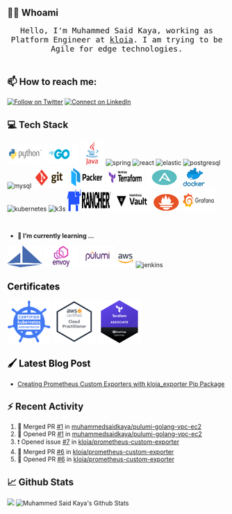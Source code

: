 
<h2>👨‍💻 Whoami </h2>

<p align="center" style="font-size:18px">
  <samp>
Hello, I'm Muhammed Said Kaya, working as Platform Engineer at <a href="https://www.kloia.com/">kloia</a>. I am trying to be Agile for edge technologies.
  </samp>
  <br/>
  <br/>
</p>



<h2>📫 How to reach me:</h2>

[![Follow on Twitter](https://img.shields.io/badge/--twitter?label=Twitter&logo=Twitter&style=social)](https://twitter.com/msaidkayaa)
[![Connect on LinkedIn](https://img.shields.io/badge/--linkedin?label=LinkedIn&logo=LinkedIn&style=social)](https://www.linkedin.com/in/muhammedsaidkaya/)



<h2 align="left"> 💻 Tech Stack</h2>
<p align="left">

<img src="assets/python-ar21.svg" alt="python" width="80" height="50"/>
<img src="assets/golang-ar21.svg" alt="golang" width="80" height="50"/>
<img src="https://raw.githubusercontent.com/devicons/devicon/master/icons/java/java-original-wordmark.svg" alt="java" width="55" height="55" />
<img src="https://www.vectorlogo.zone/logos/springio/springio-ar21.svg" alt="spring"/>
<img src="https://www.vectorlogo.zone/logos/reactjs/reactjs-ar21.svg" alt="react" />
<img src="https://www.vectorlogo.zone/logos/elastic/elastic-ar21.svg" alt="elastic"/>
<img src="https://www.vectorlogo.zone/logos/postgresql/postgresql-ar21.svg" alt="postgresql"/>
<img src="https://www.vectorlogo.zone/logos/mysql/mysql-ar21.svg" alt="mysql"/>
<img src="assets/git-scm-ar21.svg" alt="git" width="80" height="50"/>
<img src="assets/packerio-ar21.svg" alt="packer" width="80" height="50"/>
<img src="assets/terraform-logo.svg" alt="terraform" width="90" height="50"/>
<img src="assets/ansible.svg" alt="ansible" width="80" height="50"/>
<img src="https://github.com/github/explore/raw/main/topics/docker/docker.png" alt="docker" width="50" height="50"/>
<img src="https://www.vectorlogo.zone/logos/kubernetes/kubernetes-icon.svg" alt="kubernetes" width="80" height="50"/>
<img src="https://cncf-branding.netlify.app/img/projects/helm/icon/color/helm-icon-color.png" alt="k3s" width="50" height="40"/>
<img alt="rancher" height="50" width="100" src="assets/rancher-logo.svg">
<img src="assets/vault-logo.svg" alt="vault" width="90" height="50"/>
<img src="assets/prometheus-icon.svg" alt="prometheus" width="60" height="40"/>
<img src="assets/grafana-ar21.svg" alt="grafana" width="80" height="50"/>
</p>

<br/>

- **🌱 I’m currently learning ...**
<p align="left">

<img src="assets/istio-icon.svg" alt="istio" width="80" height="50"/>
<img src="assets/envoyproxyio-ar21.svg" alt="envoy" width="80" height="50"/>
<img src="assets/pulumiio-ar21.svg" alt="pulumi" width="80" height="50"/>
<img src="https://github.com/github/explore/raw/main/topics/aws/aws.png" alt="aws" width="40" height="40"/>
<img src="https://www.vectorlogo.zone/logos/jenkins/jenkins-icon.svg" alt="jenkins" width="40" height="40"/>
</p>


<h2 align="left"> <a href="https://www.credly.com/users/muhammed-said-kaya/badges" style="text-decoration:none;color:black">Certificates</a></h2>
<p align="left">
<img src="assets/certificates/cka.png" alt="cka" width="100" height="100"/> 
<img src="assets/certificates/AWS-CP.png" alt="devops" width="100" height="100"/> 
<img src="assets/certificates/terraform-associate.png" alt="terraform" width="100" height="100"/>
</p>


<h2 align="left"> <a href="https://medium.com/@muhammedsaidkaya" style="text-decoration:none;color:black" >🖌 Latest Blog Post</a></h2>

 <!-- <div align="left">
 <a href="https://medium.com/@muhammedsaidkaya" style="padding-left:10px"><img alt="Medium" height="40" width="40" src="https://cdn.jsdelivr.net/npm/simple-icons@3.2.0/icons/medium.svg"/> -->



<!-- BLOG-POST-LIST:START -->
- [Creating Prometheus Custom Exporters with kloia_exporter Pip Package](https://blog.kloia.com/creating-prometheus-custom-exporters-with-kloia-exporter-pip-package-97a22e3aa999?source=rss-bb6d038e35e3------2)
<!-- BLOG-POST-LIST:END -->



<h2 align="left"> ⚡ Recent Activity</h2>

<!--START_SECTION:activity-->
1. 🎉 Merged PR [#1](https://github.com/muhammedsaidkaya/pulumi-golang-vpc-ec2/pull/1) in [muhammedsaidkaya/pulumi-golang-vpc-ec2](https://github.com/muhammedsaidkaya/pulumi-golang-vpc-ec2)
2. 💪 Opened PR [#1](https://github.com/muhammedsaidkaya/pulumi-golang-vpc-ec2/pull/1) in [muhammedsaidkaya/pulumi-golang-vpc-ec2](https://github.com/muhammedsaidkaya/pulumi-golang-vpc-ec2)
3. ❗️ Opened issue [#7](https://github.com/kloia/prometheus-custom-exporter/issues/7) in [kloia/prometheus-custom-exporter](https://github.com/kloia/prometheus-custom-exporter)
4. 🎉 Merged PR [#6](https://github.com/kloia/prometheus-custom-exporter/pull/6) in [kloia/prometheus-custom-exporter](https://github.com/kloia/prometheus-custom-exporter)
5. 💪 Opened PR [#6](https://github.com/kloia/prometheus-custom-exporter/pull/6) in [kloia/prometheus-custom-exporter](https://github.com/kloia/prometheus-custom-exporter)
<!--END_SECTION:activity-->


<h2 align="left"> 📈  Github Stats</h2>
<span>
<img src="https://github-readme-stats.vercel.app/api/top-langs/?username=muhammedsaidkaya&hide=css,php,c&title_color=ffffff&text_color=c9cacc&icon_color=2bbc8a&bg_color=1d1f21&langs_count=3" />
<img src="https://github-readme-stats.vercel.app/api?username=muhammedsaidkaya&bg_color=30,e96443,904e95&title_color=fff&text_color=fff" alt="Muhammed Said Kaya's Github Stats"></img>
</span>

<!--
**muhammedsaidkaya/muhammedsaidkaya** is a ✨ _special_ ✨ repository because its `README.md` (this file) appears on your GitHub profile.

Here are some ideas to get you started:

- 🔭 I’m currently working on ...
- 🌱 I’m currently learning ...
- 👯 I’m looking to collaborate on ...
- 🤔 I’m looking for help with ...
- 💬 Ask me about ...
- 📫 How to reach me: ...
- 😄 Pronouns: ...
- ⚡ Fun fact: ...
-->
